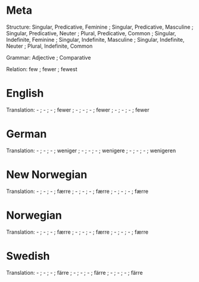 Meta
====

Structure: Singular, Predicative, Feminine ; Singular, Predicative, Masculine ; Singular, Predicative, Neuter ; Plural, Predicative, Common ;
           Singular, Indefinite, Feminine  ; Singular, Indefinite, Masculine  ; Singular, Indefinite, Neuter  ; Plural, Indefinite, Common

Grammar:   Adjective ; Comparative

Relation:  few ; fewer ; fewest



English
=======

Translation: - ; - ; - ; fewer ;
             - ; - ; - ; fewer ;
             - ; - ; - ; fewer



German
======

Translation: - ; - ; - ; weniger   ;
             - ; - ; - ; wenigere  ;
             - ; - ; - ; wenigeren



New Norwegian
=============

Translation: - ; - ; - ; færre ;
             - ; - ; - ; færre ;
             - ; - ; - ; færre



Norwegian
=========

Translation: - ; - ; - ; færre ;
             - ; - ; - ; færre ;
             - ; - ; - ; færre



Swedish
=======

Translation: - ; - ; - ; färre ;
             - ; - ; - ; färre ;
             - ; - ; - ; färre
